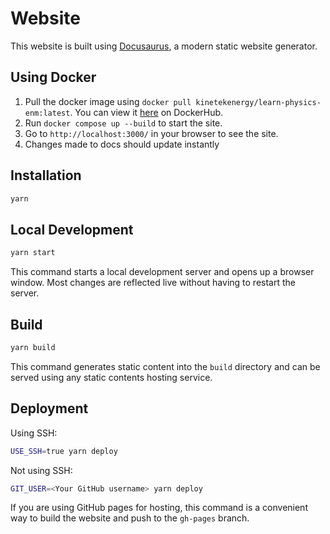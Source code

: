 # Website

This website is built using [Docusaurus](https://docusaurus.io/), a modern static website generator.

## Using Docker

1. Pull the docker image using `docker pull kinetekenergy/learn-physics-enm:latest`. You can view it [here](https://hub.docker.com/repository/docker/kinetekenergy/learn-physics-enm/general) on DockerHub.
2. Run `docker compose up --build` to start the site.
3. Go to `http://localhost:3000/` in your browser to see the site.
4. Changes made to docs should update instantly

## Installation

```bash
yarn
```

## Local Development

```bash
yarn start
```

This command starts a local development server and opens up a browser window. Most changes are reflected live without having to restart the server.

## Build

```bash
yarn build
```

This command generates static content into the `build` directory and can be served using any static contents hosting service.

## Deployment

Using SSH:

```bash
USE_SSH=true yarn deploy
```

Not using SSH:

```bash
GIT_USER=<Your GitHub username> yarn deploy
```

If you are using GitHub pages for hosting, this command is a convenient way to build the website and push to the `gh-pages` branch.
